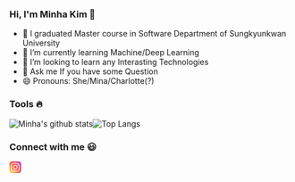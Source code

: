 ### Hi, I'm Minha Kim 👋
- 🔭 I graduated Master course in Software Department of Sungkyunkwan University
- 🌱 I’m currently learning Machine/Deep Learning
- 👯 I’m looking to learn any Interasting Technologies
- 💬 Ask me If you have some Question
- 😄 Pronouns: She/Mina/Charlotte(?)

<!---
### Programming Languages  :rocket:
|<img src="https://github.com/adityakamath16/adityakamath16/blob/master/images/Programming_languages/javalogo.png" width=60> | <img src="https://github.com/adityakamath16/adityakamath16/blob/master/images/Programming_languages/1024px-Python-logo-notext.svg.png" width=60> |<img src="https://github.com/adityakamath16/adityakamath16/blob/master/images/Programming_languages/kotlin_logo.jpg" width=60> | <img src="https://github.com/adityakamath16/adityakamath16/blob/master/images/Programming_languages/logo-html-5.png" width=60> |<img src="https://github.com/adityakamath16/adityakamath16/blob/master/images/Programming_languages/phplogo.png" width=60> |<img src="https://github.com/adityakamath16/adityakamath16/blob/master/images/Programming_languages/dart.png" width=60> |
|:---:|:---:|:---:|:---:|:---:|:---:|
-->

### Tools :fire:

![Minha's github stats](https://github-readme-stats.vercel.app/api?username=alsgkals2)![Top Langs](https://github-readme-stats.vercel.app/api/top-langs/?username=alsgkals2&layout=compact)

### Connect with me :smiley:
<a href="https://www.instagram.com/dearhamin/">
  <img align="left" alt="minha Instagram" width="21px" src="https://github.com/alsgkals2/alsgkals2/blob/main/images/connect_with_me_images/instagram-main.svg" />
</a>

<!---
<a href="https://www.linkedin.com/in/?????????/">
  <img align="left" alt="MINHA's Linkdin" width="21px" src="https://github.com/adityakamath16//?????????/">/blob/master/images/connect_with_me_images/linkedin.svg" />
</a>
-->
